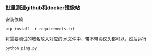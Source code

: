 ### 批量测速github和docker镜像站
安装依赖
```
pip install -r requirements.txt
```
将需要测试的域名放入对应的txt文件中，带不带协议头都可以，然后运行
```
python ping.py

```
